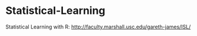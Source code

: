# Statistical-Learning
Statistical Learning with R:
http://faculty.marshall.usc.edu/gareth-james/ISL/
